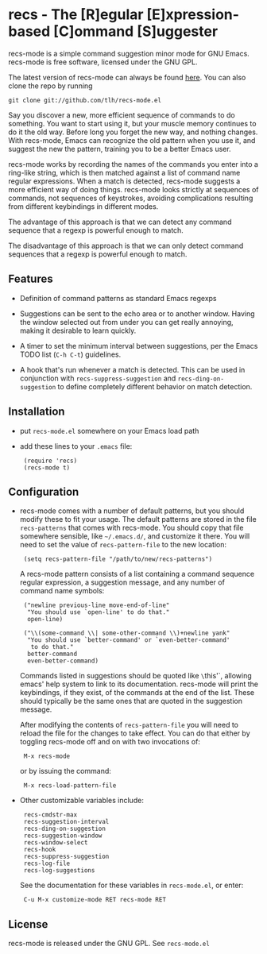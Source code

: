 # recs - The [R]egular [E]xpression-based [C]ommand [S]uggester

recs-mode is a simple command suggestion minor mode for GNU
Emacs. recs-mode is free software, licensed under the GNU GPL.

The latest version of recs-mode can always be found [here][]. You can
also clone the repo by running

    git clone git://github.com/tlh/recs-mode.el

 [here]: http://github.com/tlh/recs-mode.el

Say you discover a new, more efficient sequence of commands to do
something.  You want to start using it, but your muscle memory
continues to do it the old way.  Before long you forget the new way,
and nothing changes.  With recs-mode, Emacs can recognize the old
pattern when you use it, and suggest the new the pattern, training you
to be a better Emacs user.

recs-mode works by recording the names of the commands you enter into
a ring-like string, which is then matched against a list of command
name regular expressions.  When a match is detected, recs-mode
suggests a more efficient way of doing things.  recs-mode looks
strictly at sequences of commands, not sequences of keystrokes,
avoiding complications resulting from different keybindings in
different modes.

The advantage of this approach is that we can detect any command
sequence that a regexp is powerful enough to match.

The disadvantage of this approach is that we can only detect command
sequences that a regexp is powerful enough to match.

## Features

 - Definition of command patterns as standard Emacs regexps

 - Suggestions can be sent to the echo area or to another window.
   Having the window selected out from under you can get really
   annoying, making it desirable to learn quickly.

 - A timer to set the minimum interval between suggestions, per the
   Emacs TODO list (`C-h C-t`) guidelines.

 - A hook that's run whenever a match is detected. This can be used in
   conjunction with `recs-suppress-suggestion` and
   `recs-ding-on-suggestion` to define completely different behavior
   on match detection.

## Installation

 - put `recs-mode.el` somewhere on your Emacs load path

 - add these lines to your `.emacs` file:

        (require 'recs)
        (recs-mode t)

## Configuration

 - recs-mode comes with a number of default patterns, but you should
   modify these to fit your usage.  The default patterns are stored in
   the file `recs-patterns` that comes with recs-mode.  You should
   copy that file somewhere sensible, like `~/.emacs.d/`, and
   customize it there.  You will need to set the value of
   `recs-pattern-file` to the new location:

        (setq recs-pattern-file "/path/to/new/recs-patterns")

   A recs-mode pattern consists of a list containing a command
   sequence regular expression, a suggestion message, and any number
   of command name symbols:

        ("newline previous-line move-end-of-line"
         "You should use `open-line' to do that."
         open-line)

        ("\\(some-command \\| some-other-command \\)+newline yank"
         "You should use `better-command' or `even-better-command'
          to do that."
         better-command
         even-better-command)

   Commands listed in suggestions should be quoted like `\`this'`,
   allowing emacs' help system to link to its documentation.
   recs-mode will print the keybindings, if they exist, of the
   commands at the end of the list.  These should typically be the
   same ones that are quoted in the suggestion message.

   After modifying the contents of `recs-pattern-file` you will need
   to reload the file for the changes to take effect.  You can do that
   either by toggling recs-mode off and on with two invocations of:

        M-x recs-mode

   or by issuing the command:

        M-x recs-load-pattern-file

 - Other customizable variables include:

        recs-cmdstr-max
        recs-suggestion-interval
        recs-ding-on-suggestion
        recs-suggestion-window
        recs-window-select
        recs-hook
        recs-suppress-suggestion
        recs-log-file
        recs-log-suggestions

   See the documentation for these variables in `recs-mode.el`, or
   enter:

        C-u M-x customize-mode RET recs-mode RET

## License

recs-mode is released under the GNU GPL. See `recs-mode.el`
